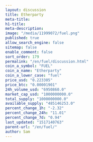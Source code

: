 ```yaml
---
layout: discussion
title: Etherparty
meta-title: 
h1-title: 
meta-description: 
image: "/media/11999072/fuel.png"
published: true
allow_search_engine: false
sitemap: false
enable_comment: false
sort_order: 179
permalink: "/en/fuel/discussion.html"
coin_a_symbol: "FUEL"
coin_a_name: "Etherparty"
coin_a_lower_case: "fuel"
price_usd: "0.223305"
price_btc: "0.00001901"
24h_volume_usd: "6950860.0"
market_cap_usd: "1000000000.0"
total_supply: "1000000000.0"
available_supply: "485146253.0"
percent_change_1h: "-2.32"
percent_change_24h: "11.01"
percent_change_7d: "0.94"
last_updated: "1517140763"
parent-url: "/en/fuel/"
author: Sam
---
```



